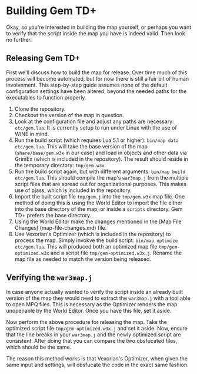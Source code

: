 # Building Gem TD+

Okay, so you're interested in building the map yourself, or perhaps you want
to verify that the script inside the map you have is indeed valid.  Then look
no further.

## Releasing Gem TD+

First we'll discuss how to build the map for release.  Over time much of this
process will become automated, but for now there is still a fair bit of human
involvement.  This step-by-step guide assumes none of the default
configuration settings have been altered, beyond the needed paths for the
executables to function properly. 

01. Clone the repository.
02. Checkout the version of the map in question.
03. Look at the configuration file and adjust any paths are necessary:
    `etc/gem.lua`.  It is currently setup to run under Linux with the use of
    WINE in mind.
04. Run the build script (which requires Lua 5.1 or higher): `bin/map data
    etc/gem.lua`.  This will take the base version of the map
    (`share/base/gem.w3x` in our case) and load in objects and other data via
    GrimEx (which is included in the repository).  The result should reside in
    the temporary directory: `tmp/gem.w3x`.
05. Run the build script again, but with different arguments: `bin/map build
    etc/gem.lua`.  This should compile the map's `war3map.j` from the multiple
    script files that are spread out for organizational purposes.  This makes
    use of pjass, which is included in the repository.
06. Import the built script file `tmp/gem.j` into the `tmp/gem.w3x` map
    file.  One method of doing this is using the World Editor to import the
    file either into the base directory of the map, or inside a `scripts`
    directory.  Gem TD+ prefers the base directory.
07. Using the World Editor make the changes mentioned in the [Map File
    Changes] (map-file-changes.md) file. 
08. Use Vexorian's Optimizer (which is included in the repository) to process
    the map.  Simply invokve the build script: `bin/map optimize etc/gem.lua`.
    This will produced both an optimized map file `tmp/gem-optimized.w3x` and
    a script file `tmp/gem-optimized.w3x.j`.  Rename the map file as needed to
    match the version being released.

## Verifying the `war3map.j`

In case anyone actually wanted to verify the script inside an already built
version of the map they would need to extract the `war3map.j` with a tool able
to open MPQ files.  This is necessary as the Optimizer renders the map
unopenable by the World Editor.  Once you have this file, set it aside.

Now perform the above procedure for releasing the map.  Take the optimized script file `tmp/gem-optimized.w3x.j` and set it aside.  Now, ensure that the line breaks in your `war3map.j` and the newly optimized script are consistent.
After doing that you can compare the two obsfucated files, which should be the
same.

The reason this method works is that Vexorian's Optimizer, when given the same
input and settings, will obsfucate the code in the exact same fashion.
